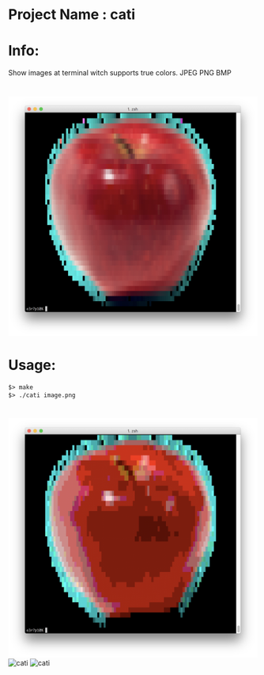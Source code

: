 # Project Name : cati

# Info:
Show images at terminal witch supports true colors. JPEG PNG BMP


#
![cati](/cati000.png?raw=true "cati")

# Usage:
```
$> make
$> ./cati image.png
```

#
![cati](/cati001.png?raw=true "cati")
![cati](/cati002.png?raw=true "cati")
![cati](/cati003.png?raw=true "cati")
